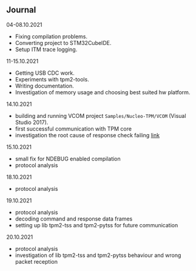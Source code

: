 ## Journal

04-08.10.2021

- Fixing compilation problems.
- Converting project to STM32CubeIDE.
- Setup ITM trace logging.

11-15.10.2021

- Getting USB CDC work.
- Experiments with tpm2-tools.
- Writing documentation.
- Investigation of memory usage and choosing best suited hw platform.

14.10.2021

- building and running VCOM project `Samples/Nucleo-TPM/VCOM`
(Visual Studio 2017).
- first successful communication with TPM core
- investigation the root cause of response check failing
[link](https://github.com/lpn-plant/ms-tpm-20-ref/blob/master/Samples/Nucleo-TPM/VCOM/VCOM-TPM/VCOM-TPM.cpp#L198)

15.10.2021

- small fix for NDEBUG enabled compilation
- protocol analysis

18.10.2021

- protocol analysis

19.10.2021

- protocol analysis
- decoding command and response data frames
- setting up lib tpm2-tss and tpm2-pytss for future communication

20.10.2021
- protocol analysis
- investigation of lib tpm2-tss and tpm2-pytss behaviour and wrong packet
reception

